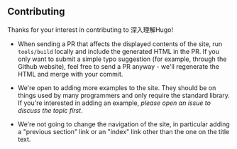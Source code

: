 ## Contributing

Thanks for your interest in contributing to 深入理解Hugo!

* When sending a PR that affects the displayed contents of the site, run
  `tools/build` locally and include the generated HTML in the PR. If you
  only want to submit a simple typo suggestion (for example, through the
  Github website), feel free to send a PR anyway - we'll regenerate the
  HTML and merge with your commit.

* We're open to adding more examples to the site. They should be on things
  used by many programmers and only require the standard library. If you're
  interested in adding an example, _please open an issue to discuss the topic
  first_.

* We're not going to change the navigation of the site, in particular adding
  a "previous section" link or an "index" link other than the one on the title
  text.
